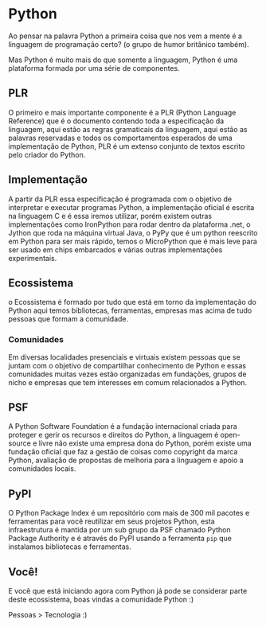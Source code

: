# Python

Ao pensar na palavra Python a primeira coisa que nos vem a mente é a linguagem
de programação certo? (o grupo de humor britânico também).

Mas Python é muito mais do que somente a linguagem, Python é uma plataforma
formada por uma série de componentes.

## PLR

O primeiro e mais importante componente é a PLR (Python Language Reference) que
é o documento contendo toda a especificação da linguagem, aqui estão as regras
gramaticais da linguagem, aqui estão as palavras reservadas e todos os comportamentos
esperados de uma implementação de Python, PLR é um extenso conjunto de textos
escrito pelo criador do Python.

## Implementação

A partir da PLR essa especificação é programada com o objetivo de interpretar e
executar programas Python, a implementação oficial é escrita na linguagem C
e é essa iremos utilizar, porém existem outras implementações como IronPython para
rodar dentro da plataforma .net, o Jython que roda na máquina virtual Java,
o PyPy que é um python reescrito em Python para ser mais rápido, temos o 
MicroPython que é mais leve para ser usado em chips embarcados e várias outras
implementações experimentais.

## Ecossistema

o Ecossistema é formado por tudo que está em torno da implementação do Python
aqui temos bibliotecas, ferramentas, empresas mas acima de tudo pessoas que formam
a comunidade.

### Comunidades

Em diversas localidades presenciais e virtuais existem pessoas que se juntam
com o objetivo de compartilhar conhecimento de Python e essas comunidades
muitas vezes estão organizadas em fundações, grupos de nicho e empresas que
tem interesses em comum relacionados a Python.

## PSF

A Python Software Foundation é a fundação internacional criada para proteger
e gerir os recursos e direitos do Python, a linguagem é open-source e livre
não existe uma empresa dona do Python, porém existe uma fundação oficial
que faz a gestão de coisas como copyright da marca Python, avaliação de propostas
de melhoria para a linguagem e apoio a comunidades locais.

## PyPI

O Python Package Index é um repositório com mais de 300 mil pacotes e ferramentas
para você reutilizar em seus projetos Python, esta infraestrutura é mantida por
um sub grupo da PSF chamado Python Package Authority e é através do PyPI usando
a ferramenta `pip` que instalamos bibliotecas e ferramentas.


## Você!

E você que está iniciando agora com Python já pode se considerar parte deste 
ecossistema, boas vindas a comunidade Python :)

Pessoas > Tecnologia :)
